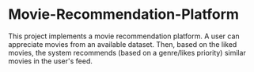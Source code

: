 # Movie-Recommendation-Platform
This project implements a movie recommendation platform. A user can appreciate movies from an available dataset. Then, based on the liked movies, the system recommends (based on a genre/likes priority) similar movies in the user's feed.
